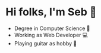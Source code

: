 # Hi folks, I'm Seb :wave:
- Degree in Computer Science :school:
- Working as Web Developer :computer:
- Playing guitar as hobby :guitar:
